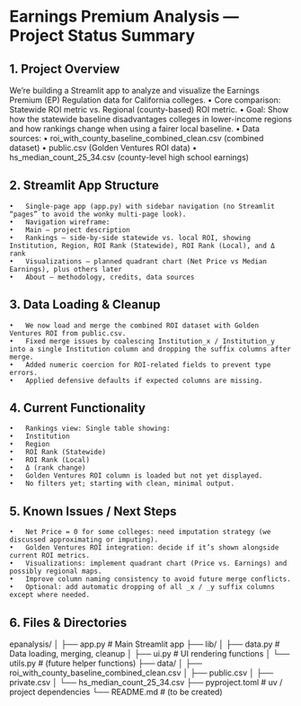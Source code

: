 # Earnings Premium Analysis — Project Status Summary

## 1. Project Overview

We’re building a Streamlit app to analyze and visualize the Earnings Premium (EP) Regulation data for California colleges.
	•	Core comparison: Statewide ROI metric vs. Regional (county-based) ROI metric.
	•	Goal: Show how the statewide baseline disadvantages colleges in lower-income regions and how rankings change when using a fairer local baseline.
	•	Data sources:
	•	roi_with_county_baseline_combined_clean.csv (combined dataset)
	•	public.csv (Golden Ventures ROI data)
	•	hs_median_count_25_34.csv (county-level high school earnings)

## 2. Streamlit App Structure
	•	Single-page app (app.py) with sidebar navigation (no Streamlit “pages” to avoid the wonky multi-page look).
	•	Navigation wireframe:
	•	Main — project description
	•	Rankings — side-by-side statewide vs. local ROI, showing Institution, Region, ROI Rank (Statewide), ROI Rank (Local), and Δ rank
	•	Visualizations — planned quadrant chart (Net Price vs Median Earnings), plus others later
	•	About — methodology, credits, data sources


## 3. Data Loading & Cleanup
	•	We now load and merge the combined ROI dataset with Golden Ventures ROI from public.csv.
	•	Fixed merge issues by coalescing Institution_x / Institution_y into a single Institution column and dropping the suffix columns after merge.
	•	Added numeric coercion for ROI-related fields to prevent type errors.
	•	Applied defensive defaults if expected columns are missing.


## 4. Current Functionality
	•	Rankings view: Single table showing:
	•	Institution
	•	Region
	•	ROI Rank (Statewide)
	•	ROI Rank (Local)
	•	Δ (rank change)
	•	Golden Ventures ROI column is loaded but not yet displayed.
	•	No filters yet; starting with clean, minimal output.

## 5. Known Issues / Next Steps
	•	Net Price = 0 for some colleges: need imputation strategy (we discussed approximating or imputing).
	•	Golden Ventures ROI integration: decide if it’s shown alongside current ROI metrics.
	•	Visualizations: implement quadrant chart (Price vs. Earnings) and possibly regional maps.
	•	Improve column naming consistency to avoid future merge conflicts.
	•	Optional: add automatic dropping of all _x / _y suffix columns except where needed.

## 6. Files & Directories

epanalysis/
│
├── app.py                  # Main Streamlit app
├── lib/
│   ├── data.py              # Data loading, merging, cleanup
│   ├── ui.py                # UI rendering functions
│   └── utils.py             # (future helper functions)
├── data/
│   ├── roi_with_county_baseline_combined_clean.csv
│   ├── public.csv
│   ├── private.csv
│   └── hs_median_count_25_34.csv
├── pyproject.toml           # uv / project dependencies
└── README.md                # (to be created)
